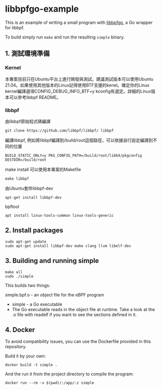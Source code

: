 # libbpfgo-example

This is an example of writing a small program with [libbpfgo](https://github.com/aquasecurity/tracee/tree/main/libbpfgo), a Go wrapper for libbpf.

To build simply run `make` and run the resulting `simple` binary.

## 1. 測試環境準備
### Kernel
本專案目前只在Ubuntu平台上進行開發與測試。建議測試版本可以使用Ubuntu 21.04。如果使用其他版本的Linux記得使用BTF支援的kenel。確定你的Linux kernel編譯選項CONFIG_DEBUG_INFO_BTF=y kconfig有選定。詳細的Linux版本可以參考libbpf README。

### libbpf
由libbpf原始程式碼編譯
```
git clone https://github.com/libbpf/libbpf/ libbpf
```
編譯libbpf, 例如將libbpf編譯到/build/root這個路徑，可以依據自行設定編譯到不同的位置
```
BUILD_STATIC_ONLY=y PKG_CONFIG_PATH=/build/root/lib64/pkgconfig DESTDIR=/build/root 
```
make install
可以使用本專案的Makefile
```
make libbpf
```
由Ubuntu套件libbpf-dev
```
apt-get install libbpf-dev
```
bpftool
```
apt install linux-tools-common linux-tools-generic
```

## 2. Install packages
```
sudo apt-get update
sudo apt-get install libbpf-dev make clang llvm libelf-dev
```

## 3. Building and running simple
```
make all
sudo ./simple
```

This builds two things:

simple.bpf.o - an object file for the eBPF program
* simple - a Go executable
* The Go executable reads in the object file at runtime. Take a look at the .o file with readelf if you want to see the sections defined in it.

## 4. Docker
To avoid compatibility issues, you can use the Dockerfile provided in this repository.

Build it by your own:

```
docker build -t simple .
```

And the run it from the project directory to compile the program:

```
docker run --rm -v $(pwd)/:/app/:z simple
```

